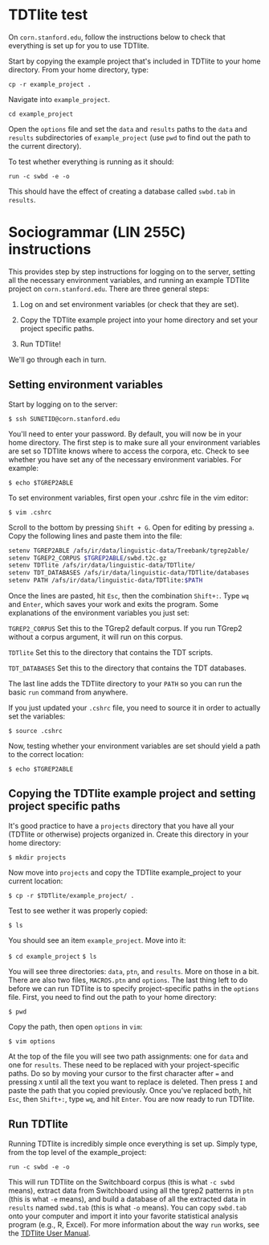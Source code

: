 # TDTlite test

On `corn.stanford.edu`, follow the instructions below to check that everything is set up for you to use TDTlite.

Start by copying the example project that's included in TDTlite to your home directory. From your home directory, type:

`cp -r example_project .`

Navigate into `example_project`.

`cd example_project`

Open the `options` file and set the `data` and `results` paths to the `data` and `results` subdirectories of `example_project` (use `pwd` to find out the path to the current directory).  

To test whether everything is running as it should:

`run -c swbd -e -o`

This should have the effect of creating a database called `swbd.tab` in `results`. 

# Sociogrammar (LIN 255C) instructions

This provides step by step instructions for logging on to the server, setting all the necessary environment variables, and running an example TDTlite project on `corn.stanford.edu`. There are three general steps:

1. Log on and set environment variables (or check that they are set).

2. Copy the TDTlite example project into your home directory and set your project specific paths.

3. Run TDTlite!

We'll go through each in turn.

## Setting environment variables

Start by logging on to the server:

`$ ssh SUNETID@corn.stanford.edu`

You'll need to enter your password. By default, you will now be in your home directory. The first step is to make sure all your environment variables are set so TDTlite knows where to access the corpora, etc. Check to see whether you have set any of the necessary environment variables. For example:

`$ echo $TGREP2ABLE`

To set environment variables, first open your .cshrc file in the vim editor:

`$ vim .cshrc`

Scroll to the bottom by pressing `Shift + G`. Open for editing by pressing `a`. Copy the following lines and paste them into the file:

```bash
setenv TGREP2ABLE /afs/ir/data/linguistic-data/Treebank/tgrep2able/
setenv TGREP2_CORPUS $TGREP2ABLE/swbd.t2c.gz
setenv TDTlite /afs/ir/data/linguistic-data/TDTlite/
setenv TDT_DATABASES /afs/ir/data/linguistic-data/TDTlite/databases
setenv PATH /afs/ir/data/linguistic-data/TDTlite:$PATH
```

Once the lines are pasted, hit `Esc`, then the combination `Shift+:`. Type `wq` and `Enter`, which saves your work and exits the program. Some explanations of the environment variables you just set:

`TGREP2_CORPUS` Set this to the TGrep2 default corpus. If you run TGrep2 without a corpus argument, it will run on this corpus. 

`TDTlite` Set this to the directory that contains the TDT scripts. 

`TDT_DATABASES` Set this to the directory that contains the TDT databases. 

The last line adds the TDTlite directory to your `PATH` so you can run the basic `run` command from anywhere. 

If you just updated your `.cshrc` file, you need to source it in order to actually set the variables:

`$ source .cshrc`

Now, testing whether your environment variables are set should yield a path to the correct location:

`$ echo $TGREP2ABLE`

## Copying the TDTlite example project and setting project specific paths

It's good practice to have a `projects` directory that you have all your (TDTlite or otherwise) projects organized in. Create this directory in your home directory:

`$ mkdir projects`

Now move into `projects` and copy the TDTlite example_project to your current location:

`$ cp -r $TDTlite/example_project/ .`

Test to see wether it was properly copied:

`$ ls`

You should see an item `example_project`. Move into it:

`$ cd example_project`
`$ ls`

You will see three directories: `data`, `ptn`, and `results`. More on those in a bit. There are also two files, `MACROS.ptn` and `options`. The last thing left to do before we can run TDTlite is to specify project-specific paths in the `options` file. First, you need to find out the path to your home directory:

`$ pwd`

Copy the path, then open `options` in `vim`:

`$ vim options`

At the top of the file you will see two path assignments: one for `data` and one for `results`. These need to be replaced with your project-specific paths. Do so by moving your cursor to the first character after `=` and pressing `X` until all the text you want to replace is deleted. Then press `I` and paste the path that you copied previously. Once you've replaced both, hit `Esc`, then `Shift+:`, type `wq`, and hit `Enter`. You are now ready to run TDTlite.

## Run TDTlite

Running TDTlite is incredibly simple once everything is set up. Simply type, from the top level of the example_project:

`run -c swbd -e -o`

This will run TDTlite on the Switchboard corpus (this is what `-c swbd` means), extract data from Switchboard using all the tgrep2 patterns in `ptn` (this is what `-e` means), and build a database of all the extracted data in `results` named `swbd.tab` (this is what `-o` means). You can copy `swbd.tab` onto your computer and import it into your favorite statistical analysis program (e.g., R, Excel). For more information about the way `run` works, see the [TDTlite User Manual](https://github.com/thegricean/TDTlite/blob/master/docs/tdt_manual.pdf).

